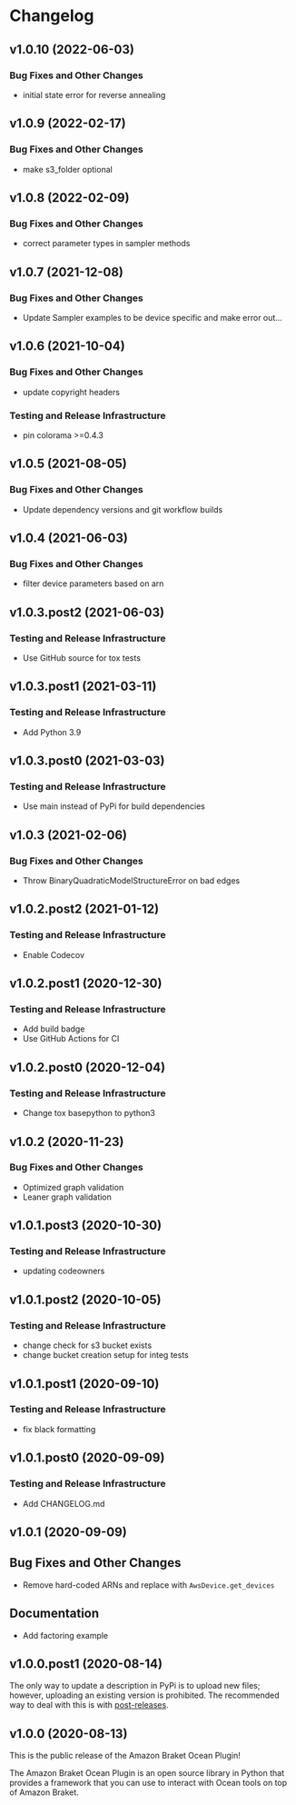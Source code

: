 # Changelog

## v1.0.10 (2022-06-03)

### Bug Fixes and Other Changes

 * initial state error for reverse annealing

## v1.0.9 (2022-02-17)

### Bug Fixes and Other Changes

 * make s3_folder optional

## v1.0.8 (2022-02-09)

### Bug Fixes and Other Changes

 * correct parameter types in sampler methods

## v1.0.7 (2021-12-08)

### Bug Fixes and Other Changes

 * Update Sampler examples to be device specific and make error out…

## v1.0.6 (2021-10-04)

### Bug Fixes and Other Changes

 * update copyright headers

### Testing and Release Infrastructure

 * pin colorama >=0.4.3

## v1.0.5 (2021-08-05)

### Bug Fixes and Other Changes

 * Update dependency versions and git workflow builds

## v1.0.4 (2021-06-03)

### Bug Fixes and Other Changes

 * filter device parameters based on arn

## v1.0.3.post2 (2021-06-03)

### Testing and Release Infrastructure

 * Use GitHub source for tox tests

## v1.0.3.post1 (2021-03-11)

### Testing and Release Infrastructure

 * Add Python 3.9

## v1.0.3.post0 (2021-03-03)

### Testing and Release Infrastructure

 * Use main instead of PyPi for build dependencies

## v1.0.3 (2021-02-06)

### Bug Fixes and Other Changes

 * Throw BinaryQuadraticModelStructureError on bad edges

## v1.0.2.post2 (2021-01-12)

### Testing and Release Infrastructure

 * Enable Codecov

## v1.0.2.post1 (2020-12-30)

### Testing and Release Infrastructure

 * Add build badge
 * Use GitHub Actions for CI

## v1.0.2.post0 (2020-12-04)

### Testing and Release Infrastructure

 * Change tox basepython to python3

## v1.0.2 (2020-11-23)

### Bug Fixes and Other Changes

 * Optimized graph validation
 * Leaner graph validation

## v1.0.1.post3 (2020-10-30)

### Testing and Release Infrastructure

 * updating codeowners

## v1.0.1.post2 (2020-10-05)

### Testing and Release Infrastructure

 * change check for s3 bucket exists
 * change bucket creation setup for integ tests

## v1.0.1.post1 (2020-09-10)

### Testing and Release Infrastructure

 * fix black formatting

## v1.0.1.post0 (2020-09-09)

### Testing and Release Infrastructure

 * Add CHANGELOG.md

## v1.0.1 (2020-09-09)

## Bug Fixes and Other Changes
* Remove hard-coded ARNs and replace with `AwsDevice.get_devices`

## Documentation
* Add factoring example

## v1.0.0.post1 (2020-08-14)

The only way to update a description in PyPi is to upload new files;
however, uploading an existing version is prohibited. The recommended
way to deal with this is with
[post-releases](https://www.python.org/dev/peps/pep-0440/#post-releases).

## v1.0.0 (2020-08-13)

This is the public release of the Amazon Braket Ocean Plugin!

The Amazon Braket Ocean Plugin is an open source library in Python that provides a framework that you can use to interact with Ocean tools on top of Amazon Braket.
